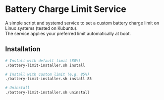# Battery Charge Limit Service

A simple script and systemd service to set a custom battery charge limit on Linux systems (tested on Kubuntu).  
The service applies your preferred limit automatically at boot.

## Installation

```bash
# Install with default limit (80%)
./battery-limit-installer.sh install

# Install with custom limit (e.g. 85%)
./battery-limit-installer.sh install 85

# Uninstall
./battery-limit-installer.sh uninstall
```
